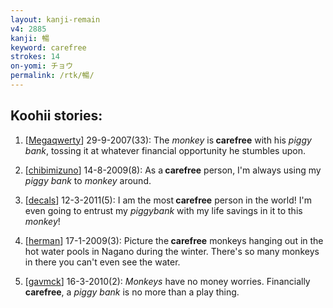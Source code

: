 ```yaml
---
layout: kanji-remain
v4: 2885
kanji: 暢
keyword: carefree
strokes: 14
on-yomi: チョウ
permalink: /rtk/暢/
---
```


## Koohii stories: 

1) [<a href="http://kanji.koohii.com/profile/Megaqwerty">Megaqwerty</a>] 29-9-2007(33): The <em>monkey</em> is<strong> carefree</strong> with his <em>piggy bank</em>, tossing it at whatever financial opportunity he stumbles upon.

2) [<a href="http://kanji.koohii.com/profile/chibimizuno">chibimizuno</a>] 14-8-2009(8): As a<strong> carefree</strong> person, I&#039;m always using my <em>piggy bank</em> to <em>monkey</em> around.

3) [<a href="http://kanji.koohii.com/profile/decals">decals</a>] 12-3-2011(5): I am the most<strong> carefree</strong> person in the world! I&#039;m even going to entrust my <em>piggybank</em> with my life savings in it to this <em>monkey</em>!

4) [<a href="http://kanji.koohii.com/profile/herman">herman</a>] 17-1-2009(3): Picture the<strong> carefree</strong> monkeys hanging out in the hot water pools in Nagano during the winter. There&#039;s so many monkeys in there you can&#039;t even see the water.

5) [<a href="http://kanji.koohii.com/profile/gavmck">gavmck</a>] 16-3-2010(2): <em>Monkeys</em> have no money worries. Financially<strong> carefree</strong>, a <em>piggy bank</em> is no more than a play thing.

